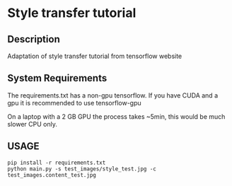 # Style transfer tutorial

## Description

Adaptation of style transfer tutorial from tensorflow website

## System Requirements

The requirements.txt has a non-gpu tensorflow. If you have CUDA and a gpu it is recommended to use tensorflow-gpu

On a laptop with a 2 GB GPU the process takes ~5min, this would be much slower CPU only.

## USAGE

```console
pip install -r requirements.txt
python main.py -s test_images/style_test.jpg -c test_images.content_test.jpg
```